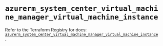 # `azurerm_system_center_virtual_machine_manager_virtual_machine_instance`

Refer to the Terraform Registry for docs: [`azurerm_system_center_virtual_machine_manager_virtual_machine_instance`](https://registry.terraform.io/providers/hashicorp/azurerm/4.51.0/docs/resources/system_center_virtual_machine_manager_virtual_machine_instance).
